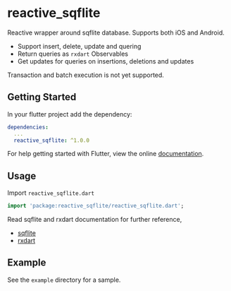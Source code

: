 # reactive_sqflite

Reactive wrapper around sqflite database. Supports both iOS and Android.

* Support insert, delete, update and quering
* Return queries as `rxdart` Observables
* Get updates for queries on insertions, deletions and updates

Transaction and batch execution is not yet supported.

## Getting Started

In your flutter project add the dependency:

```yml
dependencies:
  ...
  reactive_sqflite: ^1.0.0
```

For help getting started with Flutter, view the online
[documentation](https://flutter.io/).

## Usage

Import `reactive_sqflite.dart`

```dart
import 'package:reactive_sqflite/reactive_sqflite.dart';
```

Read sqflite and rxdart documentation for further reference,

* [sqflite](https://pub.dartlang.org/packages/sqflite)
* [rxdart](https://pub.dartlang.org/packages/rxdart)

## Example

See the `example` directory for a sample.